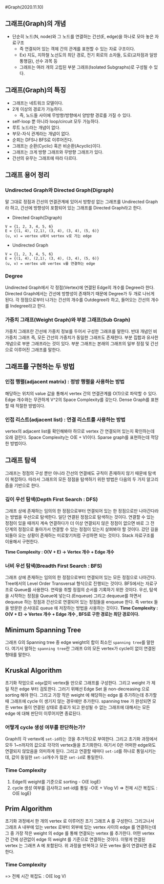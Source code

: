 #Graph(2020.11.10)
## 그래프(Graph)의 개념
- 단순히 노드(N, node)와 그 노드를 연결하는 간선(E, edge)을 하나로 모아 놓은 자료구조 
	- 즉 연결되어 있는 객체 간의 관계를 표현할 수 있는 자료 구조이다.
	- Ex) 지도, 지하철 노선도의 최단 경로, 전기 회로의 소자들, 도로(교차점과 일방 통행길), 선수 과목 등
	- 그래프는 여러 개의 고립된 부분 그래프(Isolated Subgraphs)로 구성될 수 있다. 
	
## 그래프(Graph)의 특징
- 그래프는 네트워크 모델이다.
- 2개 이상의 경로가 가능하다.
	- 즉, 노드들 사이에 무방향/방향에서 양방향 경로를 가질 수 있다. 
- self-loop 뿐 아니라 loop/circuit 모두 가능하다. 
- 루트 노드라는 개념이 없다.
- 부모-자식 관계라는 개념이 없다.
- 순회는 DFS나 BFS로 이루어진다. 
- 그래프는 순환(Cyclic) 혹은 비순환(Acyclic)이다. 
- 그래프는 크게 방향 그래프와 무방향 그래프가 있다.
- 간선의 유무는 그래프에 따라 다르다. 

## 그래프 용어 정리

### Undirected Graph와 Directed Graph(Digraph)
말 그대로 정점과 간선의 연결관계에 있어서 방향성 없는 그래프를 Undirected Graph라 하고, 간선에 방향성이 포함되어 있는 그래프를 Directed Graph라고 한다. 

- Directed Graph(Digraph)

```
V = {1, 2, 3, 4, 5, 6}
E = {(1, 4), (2,1), (3, 4), (3, 4), (5, 6)}
(u, v) = vertex u에서 vertex v로 가는 edge
```
- Undirected Graph
```
V = {1, 2, 3, 4, 5, 6}
E = {(1, 4), (2,1), (3, 4), (3, 4), (5, 6)}
(u, v) = vertex u와 vertex v를 연결하는 edge
```

### Degree
Undirected Graph에서 각 정점(Vertex)에 연결된 Edge의 개수를 Degree라 한다. Directed Graph에서는 간선에 방향성이 존재하기 때문에 Degree가 두 개로 나뉘게 된다. 각 정점으로부터 나가는 간선의 개수를 Outdegree라 하고, 들어오는 간선의 개수를 Indegree라고 한다. 

### 가중치 그래프(Weight Graph)와 부분 그래프(Sub Graph)
가중치 그래프란 간선에 가중치 정보를 두어서 구성한 그래프를 말한다. 반대 개념인 비가중치 그래프 즉, 모든 간선의 가중치가 동일한 그래프도 존재한다. 부분 집합과 유사한 개념으로 부분 그래프라는 것이 있다. 부분 그래프는 본래의 그래프의 일부 정점 및 간선으로 이루어진 그래프를 말한다. 


## 그래프를 구현하는 두 방법
### 인접 행렬(adjacent matrix) : 정방 행렬을 사용하는 방법 
해당하는 위치의 value 값을 통해서 vertex 간의 연결관계를 O(1)으로 파악할 수 있다. Edge 개수와는 무관하게 V^2의 Space Complexity를  갖는다. Dense Graph를 표현할 때 적절한 방법이다.

### 인접 리스트(adjacent list) : 연결 리스트를 사용하는 방법 
vertex의 adjacent list를 확인해봐야 하므로 vertex 간 연결되어 있는지 확인하는데 오래 걸린다. Space Complexity는 O(E + V)이다. Sparse graph를 표현하는데 적당한 방법이다. 

## 그래프 탐색
그래프는 정점의 구성 뿐만 아니라 간선의 연결에도 규칙이 존재하지 않기 때문에 탐색이 복잡하다. 따라서 그래프의 모든 정점을 탐색하기 위한 방법은 다음의 두 가지 알고리즘을 기반으로 한다. 

### 깊이 우선 탐색(Depth First Search : DFS)
그래프 상에 존재하는 임의의 한 정점으로부터 연결되어 있는 한 정점으로만 나아간다라는 방법을 우선으로 탐색한다. 일단 연결된 정점으로 탐색하는 것이다. 연결할 수 있는 정점이 있을 때까지 계속 연결하다가 더 이상 연결되지 않은 정점이 없으면 바로 그 전 단계의 정점으로 돌아가서 연결할 수 있는 정점이 있는지 살펴봐야 할 것이다. 갔던 길을 되돌아 오는 상황이 존재하는 미로찾기처럼 구성하면 되는 것이다. Stack 자료구조를 이용해서 구현한다. 

**Time Complexity : O(V + E) -> Vertex 개수 + Edge 개수**

### 너비 우선 탐색(Breadth First Search : BFS)
그래프 상에 존재하는 임의의 한 정점으로부터 연결되어 있는 모든 정점으로 나아간다. Tree에서의 Level Order Transversal 형식으로 진행되는 것이다. BFS에서는 자료구조로 Queue를 사용한다. 연락을 취할 정점의 순서를 기록하기 위한 것이다. 우선, 탐색을 시작하는 정점을 Queue에 넣는다.(Enqueue) 그리고 dequeue를 하면서 dequeue 하는 정점과 간선으로 연결되어 있는 정점들을 enqueue 한다. 즉 vertex 들을 방문한 순서대로 queue 에 저장하는 방법을 사용하는 것이다.
**Time Complexity : O(V + E) -> Vertex 개수 + Edge 개수 , BFS로 구한 경로는 최단 경로이다.**


## Minimum Spanning Tree
그래프 G의 Spanning tree 중 edge weight의 합이 최소인 `spanning tree`를 말한다. 여기서 말하는 `spanning tree`란 그래프 G의 모든 vertex가 cycle이 없이 연결된 형태를 말한다. 

## Kruskal Algorithm
초기화 작업으로 `edge`없이 vertex들 만으로 그래프를 구성한다. 그리고 weight 가 제일 작은 edge 부터 검토한다. 그러기 위해선 Edge Set 을 non-decreasing 으로 sorting 해야 한다. 그리고 가장 작은 weight 에 해당하는 edge 를 추가하는데 추가할 때 그래프에 cycle 이 생기지 않는 경우에만 추가한다. spanning tree 가 완성되면 모든 vertex 들이 연결된 상태로 종료가 되고 완성될 수 없는 그래프에 대해서는 모든 edge 에 대해 판단이 이루어지면 종료된다.

### 어떻게 cycle 생성 여부를 판단하는가?
Graph의 각 vertex에 `set-id`라는 것을 추가적으로 부여한다. 그리고 초기화 과정에서 모두 1~n까지의 값으로 각각의 vertex들을 초기화한다. 여기서 0은 어떠한 edge와도 연결되지 않았음을 의미하게 된다. 그리고 연결할 때마다 `set-id`를 하나로 통일시키는데, 값이 동일한 `set-id`개수가 많은 `set-id`로 통일한다. 

### Time Complexity
1. Edge의 weight를 기준으로 sorting - O(E logE)
2. cycle 생성 여부를 검사하고 set-id를 통일 -O(E + Vlog V) => 전체 시간 복잡도 : O(E logE)

## Prim Algorithm
초기화 과정에서 한 개의 vertex 로 이루어진 초기 그래프 A 를 구성한다. 그리고나서 그래프 A 내부에 있는 vertex 로부터 외부에 있는 vertex 사이의 edge 를 연결하는데 그 중 가장 작은 weight 의 edge 를 통해 연결되는 vertex 를 추가한다. 어떤 vertex 건 간에 상관없이 edge 의 weight 를 기준으로 연결하는 것이다. 이렇게 연결된 vertex 는 그래프 A 에 포함된다. 위 과정을 반복하고 모든 vertex 들이 연결되면 종료한다.

### Time Complexity
=> 전체 시간 복잡도 : O(E log V)





